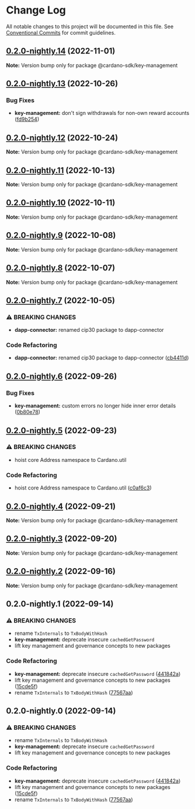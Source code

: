 # Change Log

All notable changes to this project will be documented in this file.
See [Conventional Commits](https://conventionalcommits.org) for commit guidelines.

## [0.2.0-nightly.14](https://github.com/input-output-hk/cardano-js-sdk/compare/@cardano-sdk/key-management@0.2.0-nightly.13...@cardano-sdk/key-management@0.2.0-nightly.14) (2022-11-01)

**Note:** Version bump only for package @cardano-sdk/key-management

## [0.2.0-nightly.13](https://github.com/input-output-hk/cardano-js-sdk/compare/@cardano-sdk/key-management@0.2.0-nightly.12...@cardano-sdk/key-management@0.2.0-nightly.13) (2022-10-26)

### Bug Fixes

- **key-management:** don't sign withdrawals for non-own reward accounts ([fd9b254](https://github.com/input-output-hk/cardano-js-sdk/commit/fd9b254a13e60a3c151e87c9053f305ff3532dd6))

## [0.2.0-nightly.12](https://github.com/input-output-hk/cardano-js-sdk/compare/@cardano-sdk/key-management@0.2.0-nightly.11...@cardano-sdk/key-management@0.2.0-nightly.12) (2022-10-24)

**Note:** Version bump only for package @cardano-sdk/key-management

## [0.2.0-nightly.11](https://github.com/input-output-hk/cardano-js-sdk/compare/@cardano-sdk/key-management@0.2.0-nightly.10...@cardano-sdk/key-management@0.2.0-nightly.11) (2022-10-13)

**Note:** Version bump only for package @cardano-sdk/key-management

## [0.2.0-nightly.10](https://github.com/input-output-hk/cardano-js-sdk/compare/@cardano-sdk/key-management@0.2.0-nightly.9...@cardano-sdk/key-management@0.2.0-nightly.10) (2022-10-11)

**Note:** Version bump only for package @cardano-sdk/key-management

## [0.2.0-nightly.9](https://github.com/input-output-hk/cardano-js-sdk/compare/@cardano-sdk/key-management@0.2.0-nightly.8...@cardano-sdk/key-management@0.2.0-nightly.9) (2022-10-08)

**Note:** Version bump only for package @cardano-sdk/key-management

## [0.2.0-nightly.8](https://github.com/input-output-hk/cardano-js-sdk/compare/@cardano-sdk/key-management@0.2.0-nightly.7...@cardano-sdk/key-management@0.2.0-nightly.8) (2022-10-07)

**Note:** Version bump only for package @cardano-sdk/key-management

## [0.2.0-nightly.7](https://github.com/input-output-hk/cardano-js-sdk/compare/@cardano-sdk/key-management@0.2.0-nightly.6...@cardano-sdk/key-management@0.2.0-nightly.7) (2022-10-05)

### ⚠ BREAKING CHANGES

- **dapp-connector:** renamed cip30 package to dapp-connector

### Code Refactoring

- **dapp-connector:** renamed cip30 package to dapp-connector ([cb4411d](https://github.com/input-output-hk/cardano-js-sdk/commit/cb4411da916b263ad8a6d85e0bdaffcfe21646c5))

## [0.2.0-nightly.6](https://github.com/input-output-hk/cardano-js-sdk/compare/@cardano-sdk/key-management@0.2.0-nightly.5...@cardano-sdk/key-management@0.2.0-nightly.6) (2022-09-26)

### Bug Fixes

- **key-management:** custom errors no longer hide inner error details ([0b80e78](https://github.com/input-output-hk/cardano-js-sdk/commit/0b80e786c3a664ca34bc40af8f69d20ccfefa02e))

## [0.2.0-nightly.5](https://github.com/input-output-hk/cardano-js-sdk/compare/@cardano-sdk/key-management@0.2.0-nightly.4...@cardano-sdk/key-management@0.2.0-nightly.5) (2022-09-23)

### ⚠ BREAKING CHANGES

- hoist core Address namespace to Cardano.util

### Code Refactoring

- hoist core Address namespace to Cardano.util ([c0af6c3](https://github.com/input-output-hk/cardano-js-sdk/commit/c0af6c333420b4305f021a50bbdf25317b85554f))

## [0.2.0-nightly.4](https://github.com/input-output-hk/cardano-js-sdk/compare/@cardano-sdk/key-management@0.2.0-nightly.3...@cardano-sdk/key-management@0.2.0-nightly.4) (2022-09-21)

**Note:** Version bump only for package @cardano-sdk/key-management

## [0.2.0-nightly.3](https://github.com/input-output-hk/cardano-js-sdk/compare/@cardano-sdk/key-management@0.2.0-nightly.2...@cardano-sdk/key-management@0.2.0-nightly.3) (2022-09-20)

**Note:** Version bump only for package @cardano-sdk/key-management

## [0.2.0-nightly.2](https://github.com/input-output-hk/cardano-js-sdk/compare/@cardano-sdk/key-management@0.2.0-nightly.1...@cardano-sdk/key-management@0.2.0-nightly.2) (2022-09-16)

**Note:** Version bump only for package @cardano-sdk/key-management

## 0.2.0-nightly.1 (2022-09-14)

### ⚠ BREAKING CHANGES

- rename `TxInternals` to `TxBodyWithHash`
- **key-management:** deprecate insecure `cachedGetPassword`
- lift key management and governance concepts to new packages

### Code Refactoring

- **key-management:** deprecate insecure `cachedGetPassword` ([441842a](https://github.com/input-output-hk/cardano-js-sdk/commit/441842a53e774239c6a2c39ce1b000599fde830d))
- lift key management and governance concepts to new packages ([15cde5f](https://github.com/input-output-hk/cardano-js-sdk/commit/15cde5f9becff94dac17278cb45e3adcaac763b5))
- rename `TxInternals` to `TxBodyWithHash` ([77567aa](https://github.com/input-output-hk/cardano-js-sdk/commit/77567aab56395ded6d9b0ba7488aacc2d3f856a0))

## 0.2.0-nightly.0 (2022-09-14)

### ⚠ BREAKING CHANGES

- rename `TxInternals` to `TxBodyWithHash`
- **key-management:** deprecate insecure `cachedGetPassword`
- lift key management and governance concepts to new packages

### Code Refactoring

- **key-management:** deprecate insecure `cachedGetPassword` ([441842a](https://github.com/input-output-hk/cardano-js-sdk/commit/441842a53e774239c6a2c39ce1b000599fde830d))
- lift key management and governance concepts to new packages ([15cde5f](https://github.com/input-output-hk/cardano-js-sdk/commit/15cde5f9becff94dac17278cb45e3adcaac763b5))
- rename `TxInternals` to `TxBodyWithHash` ([77567aa](https://github.com/input-output-hk/cardano-js-sdk/commit/77567aab56395ded6d9b0ba7488aacc2d3f856a0))
